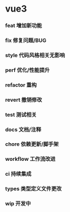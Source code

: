 # vue3

### feat 增加新功能
### fix 修复问题/BUG
### style 代码风格相关无影响
### perf 优化/性能提升
### refactor 重构
### revert 撤销修改
### test 测试相关
### docs 文档/注释
### chore 依赖更新/脚手架
### workflow 工作流改进
### ci 持续集成
### types 类型定义文件更改
### wip 开发中


